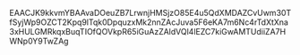 EAACJK9kkvmYBAAvaDOeuZB7LrwnjHMSjzO85E4u5QdXMDAZCvUwm30TfSyjWp9OZCT2Kpq9lTqk0DpquzxMk2nnZAcJuva5F6eKA7m6Nc4rTdXtXna3xHULGMRkqxBuqTIOfQOVkpR65iGuAzZAldVQl4lEZC7kiGwAMTUdiiZA7HWNp0Y9TwZAg
